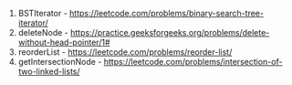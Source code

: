 1. BSTIterator - https://leetcode.com/problems/binary-search-tree-iterator/
2. deleteNode - https://practice.geeksforgeeks.org/problems/delete-without-head-pointer/1#
3. reorderList - https://leetcode.com/problems/reorder-list/
4. getIntersectionNode - https://leetcode.com/problems/intersection-of-two-linked-lists/

